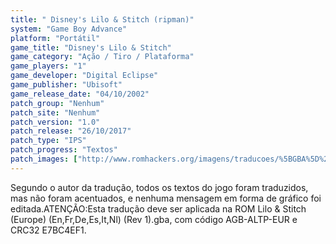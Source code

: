 ```yaml
---
title: " Disney's Lilo & Stitch (ripman)"
system: "Game Boy Advance"
platform: "Portátil"
game_title: "Disney's Lilo & Stitch"
game_category: "Ação / Tiro / Plataforma"
game_players: "1"
game_developer: "Digital Eclipse"
game_publisher: "Ubisoft"
game_release_date: "04/10/2002"
patch_group: "Nenhum"
patch_site: "Nenhum"
patch_version: "1.0"
patch_release: "26/10/2017"
patch_type: "IPS"
patch_progress: "Textos"
patch_images: ["http://www.romhackers.org/imagens/traducoes/%5BGBA%5D%20Lilo%20&%20Stitch%20-%20ripman%20-%201.png","http://www.romhackers.org/imagens/traducoes/%5BGBA%5D%20Lilo%20&%20Stitch%20-%20ripman%20-%202.png","http://www.romhackers.org/imagens/traducoes/%5BGBA%5D%20Lilo%20&%20Stitch%20-%20ripman%20-%203.png"]
---
```

Segundo o autor da tradução, todos os textos do jogo foram traduzidos, mas não foram acentuados, e nenhuma mensagem em forma de gráfico foi editada.ATENÇÃO:Esta tradução deve ser aplicada na ROM Lilo & Stitch (Europe) (En,Fr,De,Es,It,Nl) (Rev 1).gba, com código AGB-ALTP-EUR e CRC32 E7BC4EF1.